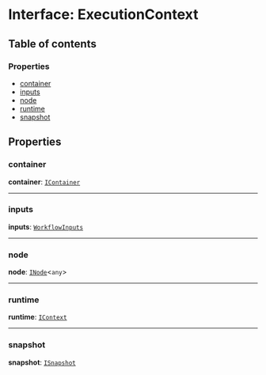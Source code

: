 # Interface: ExecutionContext

## Table of contents

### Properties

* [container](/en/auto-docs/interface/interfaces/ExecutionContext.md#container)
* [inputs](/en/auto-docs/interface/interfaces/ExecutionContext.md#inputs)
* [node](/en/auto-docs/interface/interfaces/ExecutionContext.md#node)
* [runtime](/en/auto-docs/interface/interfaces/ExecutionContext.md#runtime)
* [snapshot](/en/auto-docs/interface/interfaces/ExecutionContext.md#snapshot)

## Properties

### container

**container**: [`IContainer`](/en/auto-docs/interface/interfaces/IContainer.md)

***

### inputs

**inputs**: [`WorkflowInputs`](/en/auto-docs/interface/types/WorkflowInputs.md)

***

### node

**node**: [`INode`](/en/auto-docs/interface/interfaces/INode.md)<`any`>

***

### runtime

**runtime**: [`IContext`](/en/auto-docs/interface/interfaces/IContext.md)

***

### snapshot

**snapshot**: [`ISnapshot`](/en/auto-docs/interface/interfaces/ISnapshot.md)
